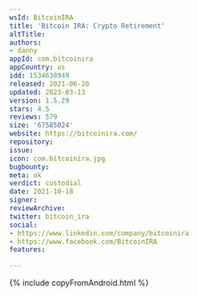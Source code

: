 ```yaml
---
wsId: BitcoinIRA
title: 'Bitcoin IRA: Crypto Retirement'
altTitle: 
authors:
- danny
appId: com.bitcoinira
appCountry: us
idd: 1534638949
released: 2021-06-20
updated: 2023-03-13
version: 1.5.29
stars: 4.5
reviews: 579
size: '67585024'
website: https://bitcoinira.com/
repository: 
issue: 
icon: com.bitcoinira.jpg
bugbounty: 
meta: ok
verdict: custodial
date: 2021-10-18
signer: 
reviewArchive: 
twitter: bitcoin_ira
social:
- https://www.linkedin.com/company/bitcoinira
- https://www.facebook.com/BitcoinIRA
features: 

---
```


{% include copyFromAndroid.html %}
